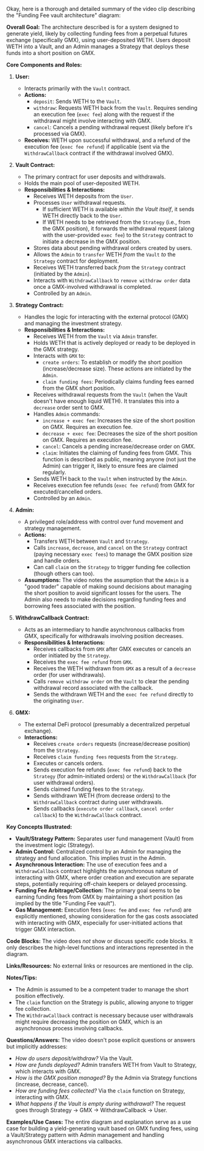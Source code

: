Okay, here is a thorough and detailed summary of the video clip describing the "Funding Fee vault architecture" diagram:

**Overall Goal:**
The architecture described is for a system designed to generate yield, likely by collecting funding fees from a perpetual futures exchange (specifically GMX), using user-deposited WETH. Users deposit WETH into a Vault, and an Admin manages a Strategy that deploys these funds into a short position on GMX.

**Core Components and Roles:**

1.  **User:**
    *   Interacts primarily with the `Vault` contract.
    *   **Actions:**
        *   `deposit`: Sends WETH to the `Vault`.
        *   `withdraw`: Requests WETH back from the `Vault`. Requires sending an execution fee (`exec fee`) along with the request if the withdrawal might involve interacting with GMX.
        *   `cancel`: Cancels a pending withdrawal request (likely before it's processed via GMX).
    *   **Receives:** WETH upon successful withdrawal, and a refund of the execution fee (`exec fee refund`) if applicable (sent via the `WithdrawCallback` contract if the withdrawal involved GMX).

2.  **Vault Contract:**
    *   The primary contract for user deposits and withdrawals.
    *   Holds the main pool of user-deposited WETH.
    *   **Responsibilities & Interactions:**
        *   Receives WETH deposits from the `User`.
        *   Processes `User` withdrawal requests.
            *   If sufficient WETH is available *within the Vault itself*, it sends WETH directly back to the `User`.
            *   If WETH needs to be retrieved from the `Strategy` (i.e., from the GMX position), it forwards the withdrawal request (along with the user-provided `exec fee`) to the `Strategy` contract to initiate a decrease in the GMX position.
        *   Stores data about pending withdrawal orders created by users.
        *   Allows the `Admin` to `transfer` WETH *from* the `Vault` *to* the `Strategy` contract for deployment.
        *   Receives WETH transferred back *from* the `Strategy` contract (initiated by the `Admin`).
        *   Interacts with `WithdrawCallback` to `remove withdraw order` data once a GMX-involved withdrawal is completed.
        *   Controlled by an `Admin`.

3.  **Strategy Contract:**
    *   Handles the logic for interacting with the external protocol (GMX) and managing the investment strategy.
    *   **Responsibilities & Interactions:**
        *   Receives WETH from the `Vault` via `Admin` transfer.
        *   Holds WETH that is actively deployed or ready to be deployed in the GMX strategy.
        *   Interacts with `GMX` to:
            *   `create orders`: To establish or modify the short position (increase/decrease size). These actions are initiated by the `Admin`.
            *   `claim funding fees`: Periodically claims funding fees earned from the GMX short position.
        *   Receives withdrawal requests from the `Vault` (when the Vault doesn't have enough liquid WETH). It translates this into a `decrease` order sent to GMX.
        *   Handles `Admin` commands:
            *   `increase + exec fee`: Increases the size of the short position on GMX. Requires an execution fee.
            *   `decrease + exec fee`: Decreases the size of the short position on GMX. Requires an execution fee.
            *   `cancel`: Cancels a pending increase/decrease order on GMX.
            *   `claim`: Initiates the claiming of funding fees from GMX. This function is described as public, meaning anyone (not just the Admin) can trigger it, likely to ensure fees are claimed regularly.
        *   Sends WETH back to the `Vault` when instructed by the `Admin`.
        *   Receives execution fee refunds (`exec fee refund`) from GMX for executed/cancelled orders.
        *   Controlled by an `Admin`.

4.  **Admin:**
    *   A privileged role/address with control over fund movement and strategy management.
    *   **Actions:**
        *   Transfers WETH between `Vault` and `Strategy`.
        *   Calls `increase`, `decrease`, and `cancel` on the `Strategy` contract (paying necessary `exec fees`) to manage the GMX position size and handle orders.
        *   Can call `claim` on the `Strategy` to trigger funding fee collection (though others can too).
    *   **Assumptions:** The video notes the assumption that the `Admin` is a "good trader" capable of making sound decisions about managing the short position to avoid significant losses for the users. The Admin also needs to make decisions regarding funding fees and borrowing fees associated with the position.

5.  **WithdrawCallback Contract:**
    *   Acts as an intermediary to handle asynchronous callbacks from GMX, specifically for withdrawals involving position decreases.
    *   **Responsibilities & Interactions:**
        *   Receives callbacks from `GMX` after GMX executes or cancels an order initiated by the `Strategy`.
        *   Receives the `exec fee refund` from `GMX`.
        *   Receives the WETH withdrawn from `GMX` as a result of a `decrease` order (for user withdrawals).
        *   Calls `remove withdraw order` on the `Vault` to clear the pending withdrawal record associated with the callback.
        *   Sends the withdrawn WETH and the `exec fee refund` directly to the originating `User`.

6.  **GMX:**
    *   The external DeFi protocol (presumably a decentralized perpetual exchange).
    *   **Interactions:**
        *   Receives `create orders` requests (increase/decrease position) from the `Strategy`.
        *   Receives `claim funding fees` requests from the `Strategy`.
        *   Executes or cancels orders.
        *   Sends execution fee refunds (`exec fee refund`) back to the `Strategy` (for admin-initiated orders) or the `WithdrawCallback` (for user withdrawal orders).
        *   Sends claimed funding fees to the `Strategy`.
        *   Sends withdrawn WETH (from decrease orders) to the `WithdrawCallback` contract during user withdrawals.
        *   Sends callbacks (`execute order callback`, `cancel order callback`) to the `WithdrawCallback` contract.

**Key Concepts Illustrated:**

*   **Vault/Strategy Pattern:** Separates user fund management (Vault) from the investment logic (Strategy).
*   **Admin Control:** Centralized control by an Admin for managing the strategy and fund allocation. This implies trust in the Admin.
*   **Asynchronous Interaction:** The use of execution fees and a `WithdrawCallback` contract highlights the asynchronous nature of interacting with GMX, where order creation and execution are separate steps, potentially requiring off-chain keepers or delayed processing.
*   **Funding Fee Arbitrage/Collection:** The primary goal seems to be earning funding fees from GMX by maintaining a short position (as implied by the title "Funding Fee vault").
*   **Gas Management:** Execution fees (`exec fee` and `exec fee refund`) are explicitly mentioned, showing consideration for the gas costs associated with interacting with GMX, especially for user-initiated actions that trigger GMX interaction.

**Code Blocks:**
The video does *not* show or discuss specific code blocks. It only describes the high-level functions and interactions represented in the diagram.

**Links/Resources:**
No external links or resources are mentioned in the clip.

**Notes/Tips:**
*   The Admin is assumed to be a competent trader to manage the short position effectively.
*   The `claim` function on the Strategy is public, allowing anyone to trigger fee collection.
*   The `WithdrawCallback` contract is necessary because user withdrawals might require decreasing the position on GMX, which is an asynchronous process involving callbacks.

**Questions/Answers:**
The video doesn't pose explicit questions or answers but implicitly addresses:
*   *How do users deposit/withdraw?* Via the Vault.
*   *How are funds deployed?* Admin transfers WETH from Vault to Strategy, which interacts with GMX.
*   *How is the GMX position managed?* By the Admin via Strategy functions (increase, decrease, cancel).
*   *How are funding fees collected?* Via the `claim` function on Strategy, interacting with GMX.
*   *What happens if the Vault is empty during withdrawal?* The request goes through Strategy -> GMX -> WithdrawCallback -> User.

**Examples/Use Cases:**
The entire diagram and explanation serve as a use case for building a yield-generating vault based on GMX funding fees, using a Vault/Strategy pattern with Admin management and handling asynchronous GMX interactions via callbacks.
